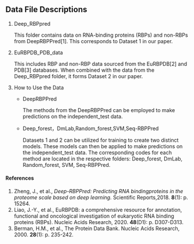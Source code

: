 ## Data File Descriptions

1. Deep_RBPpred

   This folder contains data on RNA-binding proteins (RBPs) and non-RBPs from  DeepRBPPred[1]. This corresponds to Dataset 1 in our paper.

2. EuRBPDB_PDB_data

   This includes RBP and non-RBP data sourced from the EuRBPDB[2] and PDB[3] databases. When combined with the data from the Deep_RBPpred folder, it forms Dataset 2 in our paper.

3. How to Use the Data

   - DeepRBPPred

     The methods from the DeepRBPPred can be employed to make predictions on the independent_test data.

   - Deep_forest，DmLab,Random_forest,SVM,Seq-RBPPred

     Datasets 1 and 2 can be utilized for training to create two distinct models. These models can then be applied to make predictions on the independent_test data. The corresponding codes for each method are located in the respective folders: Deep_forest, DmLab, Random_forest, SVM, Seq-RBPPred.

     #### 

#### References

1. Zheng, J., et al., *Deep-RBPPred: Predicting RNA bindingproteins in the proteome scale based on deep learning.* Scientific Reports,2018. **8**(1): p. 15264.
2. Liao, J.-Y., et al., EuRBPDB: a comprehensive resource for annotation, functional and oncological investigation of eukaryotic RNA binding proteins (RBPs).  Nucleic Acids Research, 2020. **48**(D1): p. D307-D313.
3. Berman, H.M., et al., The Protein Data Bank.  Nucleic Acids Research, 2000. **28**(1): p. 235-242.





